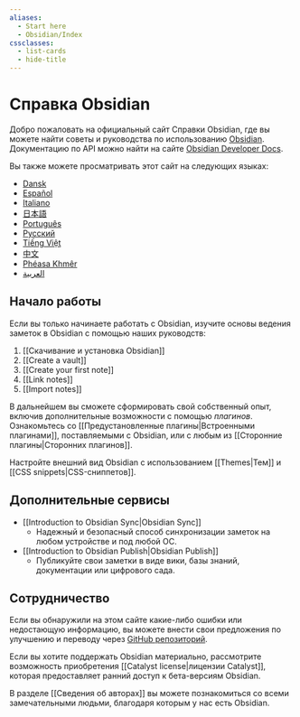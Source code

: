 ```yaml
---
aliases:
  - Start here
  - Obsidian/Index
cssclasses:
  - list-cards
  - hide-title
---
```

# Справка Obsidian

Добро пожаловать на официальный сайт Справки Obsidian, где вы можете найти советы и руководства по использованию [Obsidian](https://obsidian.md). Документацию по API можно найти на сайте [Obsidian Developer Docs](https://docs.obsidian.md/).

Вы также можете просматривать этот сайт на следующих языках:

- [Dansk](https://publish.obsidian.md/help-da)
- [Español](https://publish.obsidian.md/help-es)
- [Italiano](https://publish.obsidian.md/help-it)
- [日本語](https://publish.obsidian.md/help-ja)
- [Português](https://publish.obsidian.md/help-pt-br)
- [Русский](https://publish.obsidian.md/help-ru)
- [Tiếng Việt](https://publish.obsidian.md/help-vi)
- [中文](https://publish.obsidian.md/help-zh)
- [Phéasa Khmêr](https://publish.obsidian.md/help-km)
- [العربية](https://publish.obsidian.md/help-ar)

## Начало работы

Если вы только начинаете работать с Obsidian, изучите основы ведения заметок в Obsidian с помощью наших руководств:

1. [[Скачивание и установка Obsidian]]
2. [[Create a vault]]
3. [[Create your first note]]
4. [[Link notes]]
5. [[Import notes]]

В дальнейшем вы сможете сформировать свой собственный опыт, включив дополнительные возможности с помощью _плагинов_. Ознакомьтесь со [[Предустановленные плагины|Встроенными плагинами]], поставляемыми с Obsidian, или с любым из [[Сторонние плагины|Сторонних плагинов]].

Настройте внешний вид Obsidian с использованием [[Themes|Тем]] и [[CSS snippets|CSS-сниппетов]].

## Дополнительные сервисы

- [[Introduction to Obsidian Sync|Obsidian Sync]]
	- Надежный и безопасный способ синхронизации заметок на любом устройстве и под любой ОС.
- [[Introduction to Obsidian Publish|Obsidian Publish]]
	- Публикуйте свои заметки в виде вики, базы знаний, документации или цифрового сада.

## Сотрудничество

Если вы обнаружили на этом сайте какие-либо ошибки или недостающую информацию, вы можете внести свои предложения по улучшению и переводу через [GitHub репозиторий](https://github.com/obsidianmd/obsidian-docs/).

Если вы хотите поддержать Obsidian материально, рассмотрите возможность приобретения [[Catalyst license|лицензии Catalyst]], которая предоставляет ранний доступ к бета-версиям Obsidian.

В разделе [[Сведения об авторах]] вы можете познакомиться со всеми замечательными людьми, благодаря которым у нас есть Obsidian.